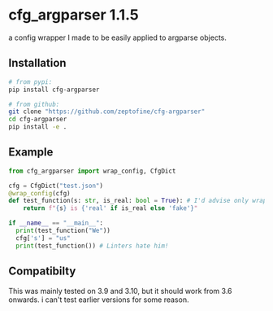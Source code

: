 # cfg_argparser 1.1.5

a config wrapper I made to be easily applied to argparse objects.

## Installation

```bash
# from pypi:
pip install cfg-argparser

# from github:
git clone "https://github.com/zeptofine/cfg-argparser"
cd cfg-argparser
pip install -e .

```

## Example

```python
from cfg_argparser import wrap_config, CfgDict

cfg = CfgDict("test.json")
@wrap_config(cfg)
def test_function(s: str, is_real: bool = True): # I'd advise only wrapping functions all having default methods
    return f"{s} is {'real' if is_real else 'fake'}"

if __name__ == "__main__":
  print(test_function("We"))
  cfg['s'] = "us"
  print(test_function()) # Linters hate him!
```

## Compatibilty

This was mainly tested on 3.9 and 3.10, but it should work from 3.6 onwards. i can't test earlier versions for some reason.
